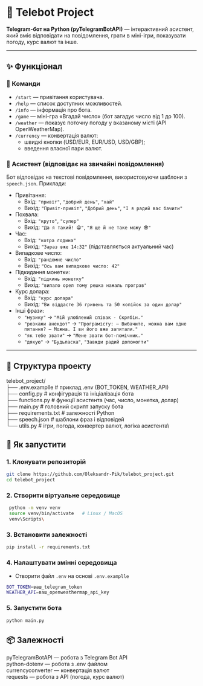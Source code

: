 # 🤖 Telebot Project

**Telegram-бот на Python (pyTelegramBotAPI)** — інтерактивний асистент, який вміє відповідати на повідомлення, грати в міні-ігри, показувати погоду, курс валют та інше.

---

## ✨ Функціонал

### 🔹 Команди
- `/start` — привітання користувача.
- `/help` — список доступних можливостей.
- `/info` — інформація про бота.
- `/game` — міні-гра «Вгадай число» (бот загадує число від 1 до 100).
- `/weather` — показує поточну погоду у вказаному місті (API OpenWeatherMap).
- `/currency` — конвертація валют:
  - швидкі кнопки (USD/EUR, EUR/USD, USD/GBP);
  - введення власної пари валют.

### 🔹 Асистент (відповідає на звичайні повідомлення)
Бот відповідає на текстові повідомлення, використовуючи шаблони з `speech.json`. Приклади:

- Привітання:
  - Вхід: `"привіт"`, `"добрий день"`, `"хай"`  
  - Вихід: `"Привіт-привіт"`, `"Добрий день"`, `"І я радий вас бачити"`
- Похвала:
  - Вхід: `"круто"`, `"супер"`  
  - Вихід: `"Да я такий! 😁"`, `"Я ще й не таке можу 😎"`
- Час:
  - Вхід: `"котра година"`  
  - Вихід: `"Зараз вже 14:32"` (підставляється актуальний час)
- Випадкове число:
  - Вхід: `"рандомне число"`  
  - Вихід: `"Ось вам випадкове число: 42"`
- Підкидання монетки:
  - Вхід: `"підкинь монетку"`  
  - Вихід: `"випало орел тому решка нажаль програв"`
- Курс долара:
  - Вхід: `"курс долара"`  
  - Вихід: `"Ви віддасте 36 гривень та 50 копійок за один долар"`
- Інші фрази:
  - `"музику"` → `"Мій улюблений співак - Скрябін."`
  - `"розкажи анекдот"` → `"Програмісту: – Вибачите, можна вам одне питання? – Можна. І ви його вже запитали."`
  - `"як тебе звати"` → `"Мене звати бот-помічник."`
  - `"дякую"` → `"Будьласка"`, `"Завжди радий допомогти"`

---

## 📂 Структура проекту

telebot_project/\
├── .env.examplle # приклад .env (BOT_TOKEN, WEATHER_API)\
├── config.py # конфігурація та ініціалізація бота\
├── functions.py # функції асистента (час, число, монетка, долар)\
├── main.py # головний скрипт запуску бота\
├── requirements.txt # залежності Python\
├── speech.json # шаблони фраз і відповідей\
└── utils.py # ігри, погода, конвертер валют, логіка асистента\


## 🚀 Як запустити

### 1. **Клонувати репозиторій**
   ```bash
   git clone https://github.com/Oleksandr-Pik/telebot_project.git
   cd telebot_project
   ```

### 2. **Створити віртуальне середовище**
   ```bash
    python -m venv venv
    source venv/bin/activate   # Linux / MacOS
    venv\Scripts\
   ```
 
### 3. **Встановити залежності**
   ```bash
   pip install -r requirements.txt
   ```
### 4. Налаштувати змінні середовища
   - Створити файл `.env` на основі `.env.examplle`
   
   ```bash
   BOT_TOKEN=ваш_telegram_token
   WEATHER_API=ваш_openweathermap_api_key

   
   ```  
### 5. **Запустити бота**
   ```bash
   python main.py
   ```  


## 📦 Залежності

pyTelegramBotAPI — робота з Telegram Bot API\
python-dotenv — робота з .env файлом\
currencyconverter — конвертація валют\
requests — робота з API (погода, курс валют)